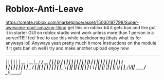# Roblox-Anti-Leave
https://create.roblox.com/marketplace/asset/15030197798/Super-awesome-cool-amazing-thing
get this on roblox b4 it gets ban and like put it in starter GUI on roblox studio 
wont work unless more than 1 person in a server!11!!!
feel free to use this while backdooring (thats what its for anyways lol)
Anyways yeah pretty much it more instructions on the module
if it gets ban oh well i try and make another upload
enjoy now
  _     _    _ _____  _____  _____ _____ ____  _    _  _____ 
 | |   | |  | |  __ \|  __ \|_   _/ ____/ __ \| |  | |/ ____|
 | |   | |  | | |  | | |__) | | || |   | |  | | |  | | (___  
 | |   | |  | | |  | |  _  /  | || |   | |  | | |  | |\___ \ 
 | |___| |__| | |__| | | \ \ _| || |___| |__| | |__| |____) |
 |______\____/|_____/|_|  \_\_____\_____\____/ \____/|_____/ 
                                                             
                                                             
